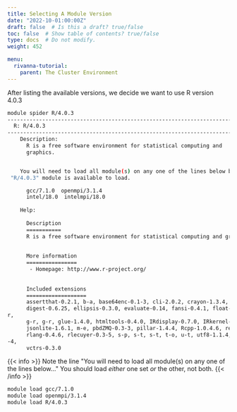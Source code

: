 ```yaml
---
title: Selecting A Module Version
date: "2022-10-01:00:00Z"
draft: false  # Is this a draft? true/false
toc: false  # Show table of contents? true/false
type: docs  # Do not modify.
weight: 452

menu:
  rivanna-tutorial:
    parent: The Cluster Environment
---
```


After listing the available versions, we decide we want to use R version 4.0.3

```bash
module spider R/4.0.3
----------------------------------------------------------------------------
  R: R/4.0.3
----------------------------------------------------------------------------
    Description:
      R is a free software environment for statistical computing and
      graphics.


    You will need to load all module(s) on any one of the lines below before the
 "R/4.0.3" module is available to load.

      gcc/7.1.0  openmpi/3.1.4
      intel/18.0  intelmpi/18.0
 
    Help:
      
      Description
      ===========
      R is a free software environment for statistical computing and graphics.
      
      
      More information
      ================
       - Homepage: http://www.r-project.org/
      
      
      Included extensions
      ===================
      assertthat-0.2.1, b-a, base64enc-0.1-3, cli-2.0.2, crayon-1.3.4, d-a,
      digest-0.6.25, ellipsis-0.3.0, evaluate-0.14, fansi-0.4.1, float-0.2-4, g-
r,
      g-r, g-r, glue-1.4.0, htmltools-0.4.0, IRdisplay-0.7.0, IRkernel-1.1,
      jsonlite-1.6.1, m-e, pbdZMQ-0.3-3, pillar-1.4.4, Rcpp-1.0.4.6, repr-1.1.0,
      rlang-0.4.6, rlecuyer-0.3-5, s-p, s-t, s-t, t-o, u-t, utf8-1.1.4, uuid-0.1
-4,
      vctrs-0.3.0
```

{{< info >}}
Note the line "You will need to load all module(s) on any one of the lines below..."  You should load _either_ one set _or_ the other, not both.
{{< /info >}}

```bash
module load gcc/7.1.0
module load openmpi/3.1.4
module load R/4.0.3
```



